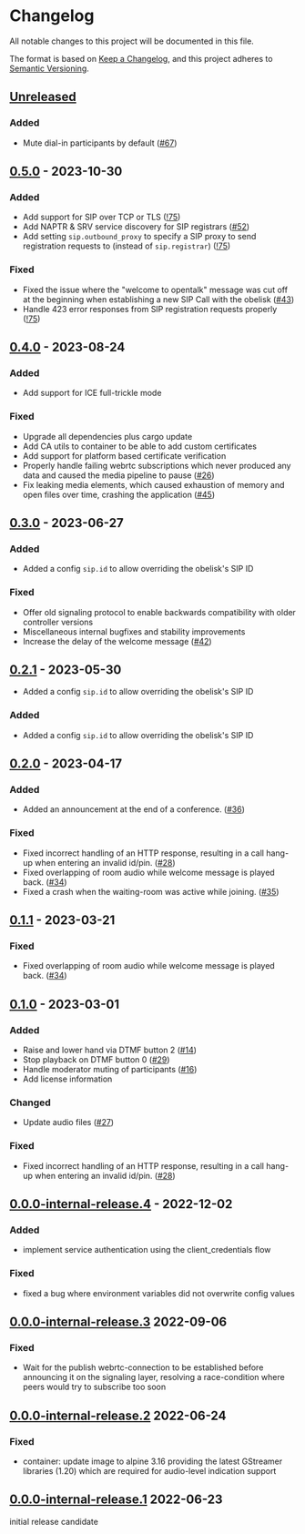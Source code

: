 # Changelog

All notable changes to this project will be documented in this file.

The format is based on [Keep a Changelog](https://keepachangelog.com/en/1.0.0/),
and this project adheres to [Semantic Versioning](https://semver.org/spec/v2.0.0.html).

## [Unreleased]

### Added

- Mute dial-in participants by default ([#67](https://git.opentalk.dev/opentalk/backend/services/obelisk/-/issues/67))

## [0.5.0] - 2023-10-30

### Added

- Add support for SIP over TCP or TLS ([!75](https://git.opentalk.dev/opentalk/backend/services/obelisk/-/merge_requests/75))
- Add NAPTR & SRV service discovery for SIP registrars ([#52](https://git.opentalk.dev/opentalk/backend/services/obelisk/-/issues/52))
- Add setting `sip.outbound_proxy` to specify a SIP proxy to send registration requests to (instead of `sip.registrar`) ([!75](https://git.opentalk.dev/opentalk/backend/services/obelisk/-/merge_requests/75))

### Fixed

- Fixed the issue where the "welcome to opentalk" message was cut off at the beginning when establishing a new SIP Call with the obelisk ([#43](https://git.opentalk.dev/opentalk/backend/services/obelisk/-/issues/43))
- Handle 423 error responses from SIP registration requests properly ([!75](https://git.opentalk.dev/opentalk/backend/services/obelisk/-/merge_requests/75))

## [0.4.0] - 2023-08-24

### Added

- Add support for ICE full-trickle mode

### Fixed

- Upgrade all dependencies plus cargo update
- Add CA utils to container to be able to add custom certificates
- Add support for platform based certificate verification
- Properly handle failing webrtc subscriptions which never produced any data and caused the media pipeline to pause ([#26](https://git.opentalk.dev/opentalk/backend/services/obelisk/-/issues/26))
- Fix leaking media elements, which caused exhaustion of memory and open files over time, crashing the application ([#45](https://git.opentalk.dev/opentalk/backend/services/obelisk/-/issues/45))

## [0.3.0] - 2023-06-27

### Added

- Added a config `sip.id` to allow overriding the obelisk's SIP ID

### Fixed

- Offer old signaling protocol to enable backwards compatibility with older controller versions
- Miscellaneous internal bugfixes and stability improvements
- Increase the delay of the welcome message ([#42](https://git.opentalk.dev/opentalk/backend/services/obelisk/-/issues/42))

## [0.2.1] - 2023-05-30

- Added a config `sip.id` to allow overriding the obelisk's SIP ID

### Added

- Added a config `sip.id` to allow overriding the obelisk's SIP ID

## [0.2.0] - 2023-04-17

### Added

- Added an announcement at the end of a conference. ([#36](https://git.opentalk.dev/opentalk/backend/services/obelisk/-/issues/36))

### Fixed

- Fixed incorrect handling of an HTTP response, resulting in a call hang-up when entering an invalid id/pin. ([#28](https://git.opentalk.dev/opentalk/backend/services/obelisk/-/issues/28))
- Fixed overlapping of room audio while welcome message is played back. ([#34](https://git.opentalk.dev/opentalk/backend/services/obelisk/-/issues/34))
- Fixed a crash when the waiting-room was active while joining. ([#35](https://git.opentalk.dev/opentalk/backend/services/obelisk/-/issues/35))

## [0.1.1] - 2023-03-21

### Fixed

- Fixed overlapping of room audio while welcome message is played back. ([#34](https://git.opentalk.dev/opentalk/backend/services/obelisk/-/issues/34))

## [0.1.0] - 2023-03-01

### Added

- Raise and lower hand via DTMF button 2 ([#14](https://git.opentalk.dev/opentalk/backend/services/obelisk/-/issues/14))
- Stop playback on DTMF button 0 ([#29](https://git.opentalk.dev/opentalk/backend/services/obelisk/-/issues/29))
- Handle moderator muting of participants ([#16](https://git.opentalk.dev/opentalk/backend/services/obelisk/-/issues/16))
- Add license information

### Changed

- Update audio files ([#27](https://git.opentalk.dev/opentalk/backend/services/obelisk/-/issues/27))

### Fixed

- Fixed incorrect handling of an HTTP response, resulting in a call hang-up when entering an invalid id/pin. ([#28](https://git.opentalk.dev/opentalk/backend/services/obelisk/-/issues/28))

## [0.0.0-internal-release.4] - 2022-12-02

### Added

- implement service authentication using the client_credentials flow

### Fixed

- fixed a bug where environment variables did not overwrite config values

## [0.0.0-internal-release.3] 2022-09-06

### Fixed

- Wait for the publish webrtc-connection to be established before announcing it on the signaling layer, resolving a race-condition where peers would try to subscribe too soon

## [0.0.0-internal-release.2] 2022-06-24

### Fixed

- container: update image to alpine 3.16 providing the latest GStreamer libraries (1.20) which are required for audio-level indication support

## [0.0.0-internal-release.1] 2022-06-23

initial release candidate

[Unreleased]: https://git.opentalk.dev/opentalk/backend/services/obelisk/-/compare/v0.5.0...main

[0.5.0]: https://git.opentalk.dev/opentalk/backend/services/obelisk/-/compare/ed499459ca0e207fcb0c915c04c0f99e1cb7c2db...v0.5.0

[0.4.0]: https://git.opentalk.dev/opentalk/backend/services/obelisk/-/compare/ae71d32c12944bff87e2db2955e9bac73451ea37...v0.4.0

[0.3.0]: https://git.opentalk.dev/opentalk/backend/services/obelisk/-/compare/682f4a0eff7048adc2a580b380d4cf1bb9e63096...v0.3.0

[0.2.1]: https://git.opentalk.dev/opentalk/backend/services/obelisk/-/compare/v0.2.0...v0.2.1
[0.2.0]: https://git.opentalk.dev/opentalk/backend/services/obelisk/-/compare/f0b6143249961167f4a5c475a868c73bff20d5e2...v0.2.0

[0.1.1]: https://git.opentalk.dev/opentalk/backend/services/obelisk/-/compare/v0.1.0...v0.1.1
[0.1.0]: https://git.opentalk.dev/opentalk/backend/services/obelisk/-/compare/a71fc807cdc848b628f1730e44df2ca7d4b11012...v0.1.0

[0.0.0-internal-release.4]: https://git.opentalk.dev/opentalk/backend/services/obelisk/-/compare/b5d50ad8882992177bbd40a828101bf3837ea8f4...a71fc807cdc848b628f1730e44df2ca7d4b11012
[0.0.0-internal-release.3]: https://git.opentalk.dev/opentalk/backend/services/obelisk/-/compare/bb85fa8bac24cd5fcd0a95270452d490bbb372dc...b5d50ad8882992177bbd40a828101bf3837ea8f4
[0.0.0-internal-release.2]: https://git.opentalk.dev/opentalk/backend/services/obelisk/-/compare/98a54d32300aaf358f4e0e5cc76a2ee44aa0c10f...bb85fa8bac24cd5fcd0a95270452d490bbb372dc
[0.0.0-internal-release.1]: https://git.opentalk.dev/opentalk/backend/services/obelisk/-/commits/98a54d32300aaf358f4e0e5cc76a2ee44aa0c10f
